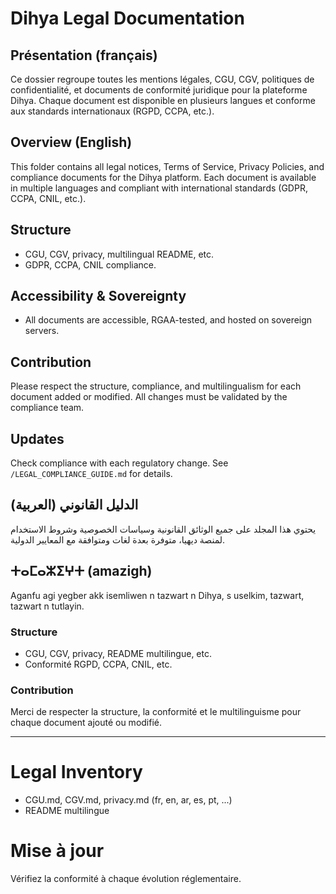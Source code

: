 # Dihya Legal Documentation

## Présentation (français)
Ce dossier regroupe toutes les mentions légales, CGU, CGV, politiques de confidentialité, et documents de conformité juridique pour la plateforme Dihya. Chaque document est disponible en plusieurs langues et conforme aux standards internationaux (RGPD, CCPA, etc.).

## Overview (English)
This folder contains all legal notices, Terms of Service, Privacy Policies, and compliance documents for the Dihya platform. Each document is available in multiple languages and compliant with international standards (GDPR, CCPA, CNIL, etc.).

## Structure
- CGU, CGV, privacy, multilingual README, etc.
- GDPR, CCPA, CNIL compliance.

## Accessibility & Sovereignty
- All documents are accessible, RGAA-tested, and hosted on sovereign servers.

## Contribution
Please respect the structure, compliance, and multilingualism for each document added or modified. All changes must be validated by the compliance team.

## Updates
Check compliance with each regulatory change. See `/LEGAL_COMPLIANCE_GUIDE.md` for details.

## الدليل القانوني (العربية)
يحتوي هذا المجلد على جميع الوثائق القانونية وسياسات الخصوصية وشروط الاستخدام لمنصة ديهيا، متوفرة بعدة لغات ومتوافقة مع المعايير الدولية.

## ⵜⴰⵎⴰⵣⵉⵖⵜ (amazigh)
Aganfu agi yegber akk isemliwen n tazwart n Dihya, s uselkim, tazwart, tazwart n tutlayin.

### Structure
- CGU, CGV, privacy, README multilingue, etc.
- Conformité RGPD, CCPA, CNIL, etc.

### Contribution
Merci de respecter la structure, la conformité et le multilinguisme pour chaque document ajouté ou modifié.

---

# Legal Inventory
- CGU.md, CGV.md, privacy.md (fr, en, ar, es, pt, ...)
- README multilingue

# Mise à jour
Vérifiez la conformité à chaque évolution réglementaire.
